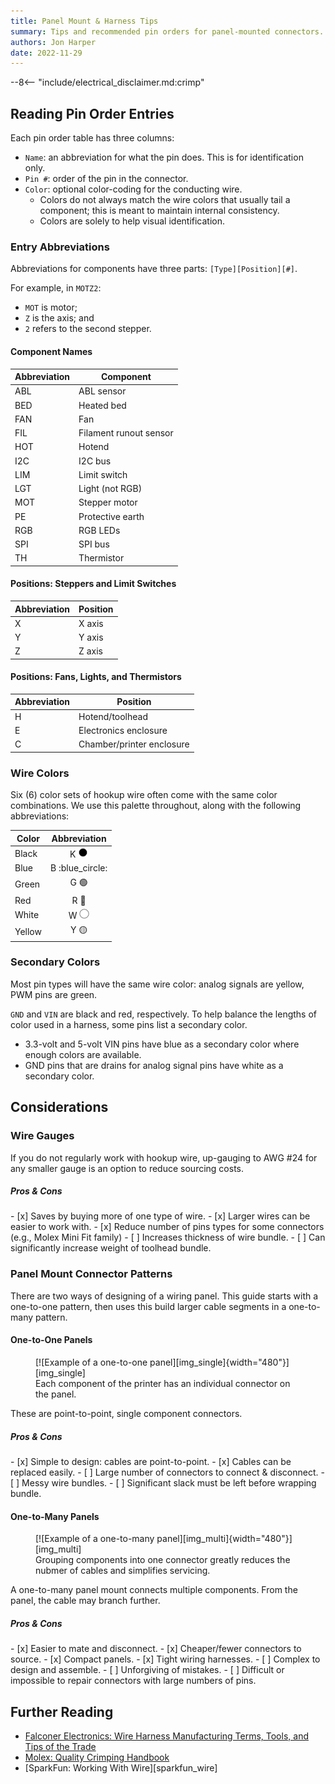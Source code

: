 ```yaml
---
title: Panel Mount & Harness Tips
summary: Tips and recommended pin orders for panel-mounted connectors.
authors: Jon Harper
date: 2022-11-29
---
```


--8<-- "include/electrical_disclaimer.md:crimp"

## Reading Pin Order Entries

Each pin order table has three columns:

- `Name`: an abbreviation for what the pin does. This is for identification only.
- `Pin #`: order of the pin in the connector.
- `Color`: optional color-coding for the conducting wire. 
    - Colors do not always match the wire colors that usually tail a component; this is meant to maintain internal consistency.
    - Colors are solely to help visual identification.

### Entry Abbreviations

Abbreviations for components have three parts: `[Type][Position][#]`.

For example, in `MOTZ2`:

- `MOT` is motor;
- `Z` is the axis; and
- `2` refers to the second stepper.

#### Component Names

| Abbreviation | Component          |
|--------------|--------------------|
| ABL          | ABL sensor         |
| BED          | Heated bed         |
| FAN          | Fan                |
| FIL          | Filament runout sensor |
| HOT          | Hotend             |
| I2C          | I2C bus            |
| LIM          | Limit switch       |
| LGT          | Light (not RGB)    |
| MOT          | Stepper motor      |
| PE           | Protective earth   |
| RGB          | RGB LEDs           |
| SPI          | SPI bus            |
| TH           | Thermistor         |

#### Positions: Steppers and Limit Switches

| Abbreviation | Position |
|--------------|----------|
| X            | X axis   |
| Y            | Y axis   |
| Z            | Z axis   |

#### Positions: Fans, Lights, and Thermistors

| Abbreviation | Position |
|--------------|----------|
| H            | Hotend/toolhead |
| E            | Electronics enclosure   |
| C            | Chamber/printer enclosure |

### Wire Colors

Six (6) color sets of hookup wire often come with the same color combinations. We use this palette throughout, along with the following abbreviations:

| Color  | Abbreviation      |
|--------|:-----------------:|
| Black  | K ![black][black] |
| Blue   | B :blue_circle:   |
| Green  | G :green_circle:  |
| Red    | R :red_circle:    |
| White  | W ![white][white] |
| Yellow | Y :yellow_circle: |

### Secondary Colors

Most pin types will have the same wire color: analog signals are yellow, PWM pins are green.

`GND` and `VIN` are black and red, respectively. To help balance the lengths of color used in a harness, some pins list a secondary color.

- 3.3-volt and 5-volt VIN pins have blue as a secondary color where enough colors are available.
- GND pins that are drains for analog signal pins have white as a secondary color.

## Considerations

### Wire Gauges

If you do not regularly work with hookup wire, up-gauging to AWG #24 for any smaller gauge is an option to reduce sourcing costs.

##### Pros & Cons

<div class="jh-proconlist" markdown>
- [x] Saves by buying more of one type of wire.
- [x] Larger wires can be easier to work with.
- [x] Reduce number of pins types for some connectors (e.g., Molex Mini Fit family)
- [ ] Increases thickness of wire bundle.
- [ ] Can significantly increase weight of toolhead bundle.
</div>

### Panel Mount Connector Patterns

There are two ways of designing of a wiring panel. This guide starts with a one-to-one pattern, then uses this build larger cable segments in a one-to-many pattern.

#### One-to-One Panels

<figure markdown>
  [![Example of a one-to-one panel][img_single]{width="480"}][img_single]
  <figcaption>Each component of the printer has an individual connector on the panel.</figcaption>
</figure>

These are point-to-point, single component connectors.

##### Pros & Cons

<div class="jh-proconlist" markdown>
- [x] Simple to design: cables are point-to-point.
- [x] Cables can be replaced easily.
- [ ] Large number of connectors to connect & disconnect.
- [ ] Messy wire bundles.
- [ ] Significant slack must be left before wrapping bundle.
</div>

#### One-to-Many Panels

<figure markdown>
  [![Example of a one-to-many panel][img_multi]{width="480"}][img_multi]
  <figcaption>Grouping components into one connector greatly reduces the nubmer of cables and simplifies servicing.</figcaption>
</figure>

A one-to-many panel mount connects multiple components. From the panel, the cable may branch further.

##### Pros & Cons

<div class="jh-proconlist" markdown>
- [x] Easier to mate and disconnect.
- [x] Cheaper/fewer connectors to source.
- [x] Compact panels.
- [x] Tight wiring harnesses.
- [ ] Complex to design and assemble.
- [ ] Unforgiving of mistakes.
- [ ] Difficult or impossible to repair connectors with large numbers of pins.
</div>

## Further Reading

- [Falconer Electronics: Wire Harness Manufacturing Terms, Tools, and Tips of the Trade][tips]
- [Molex: Quality Crimping Handbook][crimping_handbook]
- [SparkFun: Working With Wire][sparkfun_wire]

[img_single]: ../img/wiring/single_panel.jpg
[img_multi]: ../img/wiring/multi_panel.jpg

[single]: single.md "One-to-One Connectors"
[multi]: multi.md "Segmented Connectors"

[black]: ../img/black_circle.png
[white]: ../img/white_circle.png

[tips]:             https://falconerelectronics.com/wire-harness-manufacturing/
[crimping_handbook]: ../assets/reading/qual_crimp.pdf